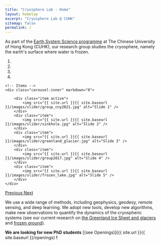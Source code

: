 ```yaml
---
title: "Cryosphere Lab - Home"
layout: homelay
excerpt: "Cryosphere Lab @ CUHK"
sitemap: false
permalink: /
---
```


As part of the [Earth System Science programme](http://www.cuhk.edu.hk/sci/essc/) at The Chinese University of Hong Kong (CUHK), our research group studies the cryosphere, namely the earth's surface where water is frozen. 

<div markdown="0" id="carousel" class="carousel slide" data-ride="carousel" data-interval="8000" data-pause="hover" >
    <!-- Menu -->
    <ol class="carousel-indicators">
        <li data-target="#carousel" data-slide-to="0" class="active"></li>
        <li data-target="#carousel" data-slide-to="1"></li>
        <li data-target="#carousel" data-slide-to="2"></li>
        <li data-target="#carousel" data-slide-to="3"></li>
    </ol>

    <!-- Items -->
    <div class="carousel-inner" markdown="0">

        <div class="item active">
            <img src="{{ site.url }}{{ site.baseurl }}/images/slider/group_cny2021.jpg" alt="Slide 1" />
        </div>
        <div class="item">
            <img src="{{ site.url }}{{ site.baseurl }}/images/slider/sinkhole.jpg" alt="Slide 2" />
        </div>
        <div class="item">
            <img src="{{ site.url }}{{ site.baseurl }}/images/slider/greenland_glacier.jpg" alt="Slide 3" />
        </div>
        <div class="item">
            <img src="{{ site.url }}{{ site.baseurl }}/images/slider/group2017.jpg" alt="Slide 4" />
        </div>
        <div class="item">
            <img src="{{ site.url }}{{ site.baseurl }}/images/slider/frozen_lake.jpg" alt="Slide 5" />
        </div>
    </div> 
  <a class="left carousel-control" href="#carousel" role="button" data-slide="prev">
    <span class="glyphicon glyphicon-chevron-left" aria-hidden="true"></span>
    <span class="sr-only">Previous</span>
  </a>
  <a class="right carousel-control" href="#carousel" role="button" data-slide="next">
    <span class="glyphicon glyphicon-chevron-right" aria-hidden="true"></span>
    <span class="sr-only">Next</span>
  </a>
</div>


We use a wide range of methods, including geophysics, geodesy, remote sensing, and deep learning. We adopt new tools, develop new algorithms, make new observations to quantify the dynamics of the cryospheric systems (see our current research on [the Greenland Ice Sheet and glaciers](research_greenland) and [frozen ground](research_frozenground)).

**We are looking for new PhD students** [(see Openings)]({{ site.url }}{{ site.baseurl }}/openings) **!**
